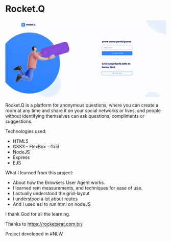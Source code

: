 # Rocket.Q

<img src="./public/images/projeto-discover.png" ><br>

Rocket.Q is a platform for anonymous questions, where you can create a room at any time and share it on your social networks or lives, and people without identifying themselves can ask questions, compliments or suggestions.

Technologies used:

* HTML5
* CSS3 - FlexBox - Grid
* NodeJS
* Express
* EJS

What I learned from this project:

* About how the Browsers User Agent works.
* I learned rem measurements, and techniques for ease of use.
* I actually understood the grid-layout
* I understood a lot about routes
* And I used esl to run html on nodeJS

I thank God for all the learning.

Thanks to https://rocketseat.com.br/

Project developed in #NLW
